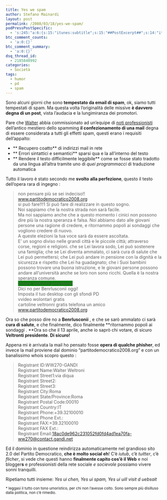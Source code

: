 ```yaml
---
title: Yes we spam
author: Stefano Mainardi
layout: post
permalink: /2008/03/18/yes-we-spam/
podPressPostSpecific:
  - 's:245:"a:6:{s:15:"itunes:subtitle";s:15:"##PostExcerpt##";s:14:"itunes:summary";s:15:"##PostExcerpt##";s:15:"itunes:keywords";s:17:"##WordPressCats##";s:13:"itunes:author";s:10:"##Global##";s:15:"itunes:explicit";s:2:"No";s:12:"itunes:block";s:2:"No";}";'
btc_comment_counts:
  - 'a:0:{}'
btc_comment_summary:
  - 'a:0:{}'
dsq_thread_id:
  - 2185840992
categories:
  - Società
tags:
  - humor
  - pd
  - spam
---
```

Sono alcuni giorni che sono **tempestato da email di spam**, ok, siamo tutti tempestati di spam. Ma questa volta l&#8217;originalità delle missive **è davvero degna di un post**, vista l&#8217;audacia e la lungimiranza dei promotori.

Pare che <a href="http://www.partitodemocratico2008.org" target="_blank">Walter</a> abbia commissionato ad un&#8217;equipe di <a href="http://spamtrackers.eu/wiki/index.php?title=GANDI" target="_blank">noti professionisti</a> dell&#8217;antico mestiero dello spamming **il confezionamento di una mail** degna di essere considerata a tutti gli effetti spam, questi erano i requisiti dell&#8217;appalto:

*   ** Recupero coatto** di indirizzi mail in rete
*   ** Errori sintattici e semantici** sparsi qua e la all&#8217;interno del testo
*   ** Rendere il testo difficilmente leggibile** come se fosse stato tradotto da una lingua all&#8217;altra tramite uno di *quei programmacci* di traduzione automatica

Tutto il lavoro è stato secondo me **svolto alla perfezione**, questo il testo dell&#8217;opera rara di ingegno :

> non pensare più se sei indeciso!!  
> <a href="http://www.partitodemocratico2008.org/" target="_blank">www.partitodemocratico2008.org</a>  
> si può fare!!!1 Si può fare di realizzare in questo sogno.  
> Noi sappiamo che la nostra strada non sarà facile.  
> Ma noi sappiamo anche che a questo momento i cinici non possono dire più la nostra speranza è falsa. Noi abbiamo dato alle giovani persone una ragione di credere, e ritornammo popoli ai sondaggi che vogliono credere di nuovo.  
> A queste elezioni la tua voce sarà da essere ascoltata.  
> E&#8217; un sogno diviso nelle grandi città e le piccole città; attraverso corse, regioni e religioni. che se Lei lavora sodo, Lei può sostenere una famiglia; che se Lei diventa ammalato, ci sarà cura di salute che Lei può permettersi; che Lei può andare in pensione con la dignità e la sicurezza e rispetto che Lei ha guadagnato; che i Suoi bambini possono trovare una buona istruzione, e le giovani persone possono andare all&#8217;università anche se loro non sono ricchi. Quella è la nostra speranza comune.  
> <span style="background-color: green">Votare Veltron1i presidente</span>  
> Dici no per Benrlusconii oggi!  
> Imposta il tuo desktop con gli sfondi PD  
> vvideo wolontari gratis  
> cartoline veltronni gratis telefona un amico  
> <a href="http://www.partitodemocratico2008.org/" target="_blank">www.partitodemocratico2008.org</a>

Ora so che posso dire no a **Benrlusconii** , e che se sarò ammalato ci sarà **cura di salute**, e che finalmente, dico finalmente **ritornammo popoli ai sondaggi . **Ora so che il 13 aprile, anche io saprò chi votare, di sicuro **Veltronti presidente**. **Di sicuro!**

Appena mi è arrivata la mail ho pensato fosse **opera di qualche phisher**, ed invece la mail proviene dal dominio &#8220;partitodemocratico2008.org&#8221; e con un banalissimo whois scopro questo :

> Registrant ID:WW270-GANDI  
> Registrant Name:Walter Weltroni  
> Registrant Street1:via diqua  
> Registrant Street2:  
> Registrant Street3:  
> Registrant City:Roma  
> Registrant State/Province:Roma  
> Registrant Postal Code:00010  
> Registrant Country:IT  
> Registrant Phone:+39.32100010  
> Registrant Phone Ext.:  
> Registrant FAX:+39.32100010  
> Registrant FAX Ext.:  
> Registrant Email:18ac0de962c231052fd0fd4ad1ea70fa-ww270@contact.gandi.net

Ed il dominio in questione reindirizza automaticamente nel grandioso sito 2.0 del Partito Democratico, **che è molto social eh**! C&#8217;è *iutub*, c&#8217;è *tuitter*, c&#8217;è *flicher*, si vede che questi hanno **finalmente capito cos&#8217;è il Web** e noi blogger**s** e professionisti della rete sociale *e socievole* possiamo vivere sonni tranquilli.

Ripetiamo tutti insieme: *Yes ui chen, Yes ui spam, Yes ui uill visit d uebsait*

<small>* leggasi il tutto con tono umoristico, per chi non l&#8217;avesse colto. Sono sempre più disilluso dalla politica, non c&#8217;è rimedio. </small>